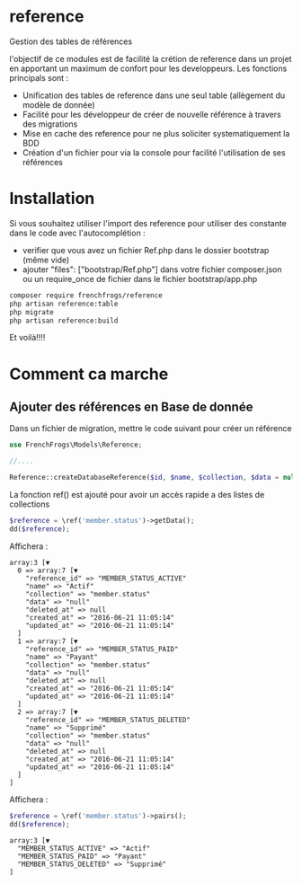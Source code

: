 # reference
Gestion des tables de références

l'objectif de ce modules est de facilité la crétion de reference dans un projet en apportant un maximum de confort pour les developpeurs.
Les fonctions principals sont :
- Unification des tables de reference dans une seul table (allègement du modèle de donnée)
- Facilité pour les développeur de créer de nouvelle référence à travers des migrations
- Mise en cache des reference pour ne plus soliciter systematiquement la BDD
- Création d'un fichier pour via la console pour facilité l'utilisation de ses références

# Installation

Si vous souhaitez utiliser l'import des reference pour utiliser des constante dans le code avec l'autocomplétion :
- verifier que vous avez un fichier Ref.php dans le dossier bootstrap (même vide)
- ajouter "files": ["bootstrap/Ref.php"] dans votre fichier composer.json ou un require_once de fichier dans le fichier bootstrap/app.php


```bash
composer require frenchfrogs/reference
php artisan reference:table
php migrate
php artisan reference:build
```

Et voilà!!!!

# Comment ca marche

## Ajouter des références en Base de donnée

Dans un fichier de migration, mettre le code suivant pour créer un référence
```php
use FrenchFrogs\Models\Reference;

//....

Reference::createDatabaseReference($id, $name, $collection, $data = null );
```

La fonction ref() est ajouté pour avoir un accès rapide a des listes de collections

```php
$reference = \ref('member.status')->getData();
dd($reference);
```

Affichera : 
```
array:3 [▼
  0 => array:7 [▼
    "reference_id" => "MEMBER_STATUS_ACTIVE"
    "name" => "Actif"
    "collection" => "member.status"
    "data" => "null"
    "deleted_at" => null
    "created_at" => "2016-06-21 11:05:14"
    "updated_at" => "2016-06-21 11:05:14"
  ]
  1 => array:7 [▼
    "reference_id" => "MEMBER_STATUS_PAID"
    "name" => "Payant"
    "collection" => "member.status"
    "data" => "null"
    "deleted_at" => null
    "created_at" => "2016-06-21 11:05:14"
    "updated_at" => "2016-06-21 11:05:14"
  ]
  2 => array:7 [▼
    "reference_id" => "MEMBER_STATUS_DELETED"
    "name" => "Supprimé"
    "collection" => "member.status"
    "data" => "null"
    "deleted_at" => null
    "created_at" => "2016-06-21 11:05:14"
    "updated_at" => "2016-06-21 11:05:14"
  ]
]
```

Affichera : 
```php
$reference = \ref('member.status')->pairs();
dd($reference);
```

```
array:3 [▼
  "MEMBER_STATUS_ACTIVE" => "Actif"
  "MEMBER_STATUS_PAID" => "Payant"
  "MEMBER_STATUS_DELETED" => "Supprimé"
]
```









